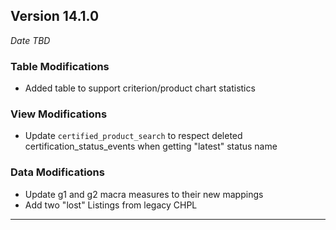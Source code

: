 
## Version 14.1.0
_Date TBD_

### Table Modifications
* Added table to support criterion/product chart statistics

### View Modifications
* Update `certified_product_search` to respect deleted certification_status_events when getting "latest" status name

### Data Modifications
* Update g1 and g2 macra measures to their new mappings
* Add two "lost" Listings from legacy CHPL

---
